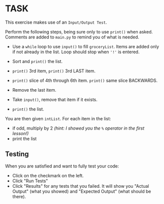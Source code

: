 # TASK

This exercise makes use of an `Input/Output Test`.

Perform the following steps, being sure only to use `print()` when asked.  Comments are added to `main.py` to remind you of what is needed.

- Use a `while` loop to use `input()` to fill `groceryList`.  Items are added only if not already in the list.  Loop should stop when `'!'` is entered.

- Sort and `print()` the list.

- `print()` 3rd item, `print()` 3rd LAST item.

- `print()` slice of 4th through 6th item.  `print()` same slice BACKWARDS.

- Remove the last item.

- Take `input()`, remove that item if it exists.

- `print()` the list.


You are then given `intList`.  For each item in the list:

- if odd, multiply by 2 *(hint: I showed you the `%` operator in the first lesson!)*
- print the list

## Testing

When you are satisfied and want to fully test your code:

- Click on the checkmark on the left.
- Click "Run Tests"
- Click "Results" for any tests that you failed.  It will show you "Actual Output" (what you showed) and "Expected Output" (what should be there).


